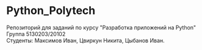 # Python_Polytech
Репозиторий для заданий по курсу "Разработка приложений на Python"<br>
Группа 5130203/20102<br>
Студенты: Максимов Иван, Цвиркун Никита, Цыбанов Иван.
